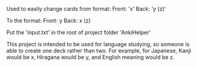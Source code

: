 Used to easily change cards from format:
Front: 'x'
Back: 'y (z)'

To the format:
Front: y
Back: x (z)

Put the 'input.txt' in the root of project folder 'AnkiHelper'

This project is intended to be used for language studying, so someone is able to create one deck rather than two. For example, for Japanese, Kanji would be x, Hiragana would be y, and English meaning would be z.
